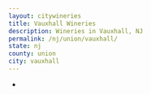 ```yaml
---
layout: citywineries
title: Vauxhall Wineries
description: Wineries in Vauxhall, NJ
permalink: /nj/union/vauxhall/
state: nj
county: union
city: vauxhall
---
```

-
